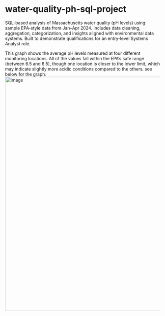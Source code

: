 # water-quality-ph-sql-project
SQL-based analysis of Massachusetts water quality (pH levels) using sample EPA-style data from Jan–Apr 2024. Includes data cleaning, aggregation, categorization, and insights aligned with environmental data systems. Built to demonstrate qualifications for an entry-level Systems Analyst role.


This graph shows the average pH levels measured at four different monitoring locations. All of the values fall within the EPA’s safe range (between 6.5 and 8.5), though one location is closer to the lower limit, which may indicate slightly more acidic conditions compared to the others. see below for the graph.
<img width="1216" height="760" alt="image" src="https://github.com/user-attachments/assets/8c4f6e09-bdc8-42bb-838b-2d522b3e839f" />
